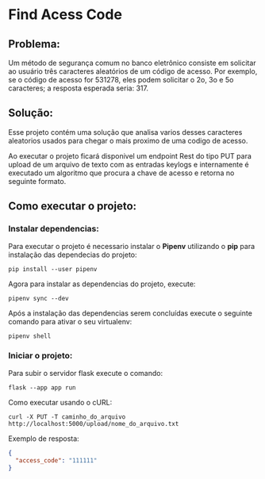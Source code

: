 # Find Acess Code

## Problema:
Um método de segurança comum no banco eletrônico consiste em solicitar ao usuário três caracteres
aleatórios de um código de acesso. Por exemplo, se o código de acesso for 531278, eles podem solicitar o 2o,
3o e 5o caracteres; a resposta esperada seria: 317.

## Solução:
Esse projeto contém uma solução que analisa varios desses caracteres aleatorios usados para chegar o mais proximo de uma
codigo de acesso.

Ao executar o projeto ficará disponivel um endpoint Rest do tipo PUT para upload de um arquivo de texto com as entradas 
keylogs e internamente é executado um algoritmo que procura a chave de acesso e retorna no seguinte formato.

## Como executar o projeto:

### Instalar dependencias:

Para executar o projeto é necessario instalar o **Pipenv** utilizando o **pip** para instalação das dependecias do 
projeto:

```
pip install --user pipenv
```

Agora para instalar as dependencias do projeto, execute:

```
pipenv sync --dev  
```

Após a instalação das dependencias serem concluídas execute o seguinte comando para ativar o seu virtualenv:

```
pipenv shell 
```

### Iniciar o projeto:

Para subir o servidor flask execute o comando:

```
flask --app app run
```
 
Como executar usando o cURL:

```
curl -X PUT -T caminho_do_arquivo http://localhost:5000/upload/nome_do_arquivo.txt
```

Exemplo de resposta:

```json
{
  "access_code": "111111"
}
```

